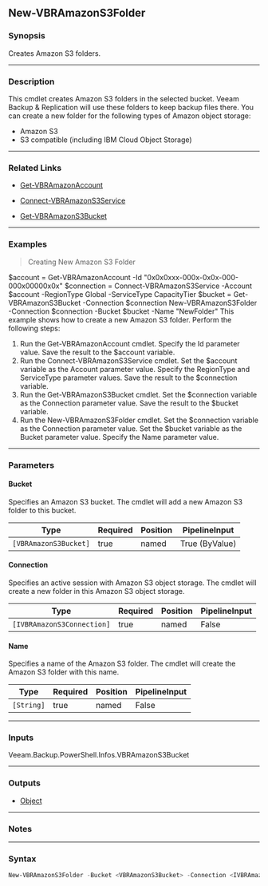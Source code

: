 New-VBRAmazonS3Folder
---------------------

### Synopsis
Creates Amazon S3 folders.

---

### Description

This cmdlet creates Amazon S3 folders in the selected bucket. Veeam Backup & Replication will use these folders to keep backup files there.
You can create a new folder for the following types of Amazon object storage:
- Amazon S3
- S3 compatible (including IBM Cloud Object Storage)

---

### Related Links
* [Get-VBRAmazonAccount](Get-VBRAmazonAccount)

* [Connect-VBRAmazonS3Service](Connect-VBRAmazonS3Service)

* [Get-VBRAmazonS3Bucket](Get-VBRAmazonS3Bucket)

---

### Examples
> Creating New Amazon S3 Folder

$account = Get-VBRAmazonAccount -Id "0x0x0xxx-000x-0x0x-000-000x00000x0x"
$connection = Connect-VBRAmazonS3Service -Account $account -RegionType Global -ServiceType CapacityTier
$bucket = Get-VBRAmazonS3Bucket -Connection $connection
New-VBRAmazonS3Folder -Connection $connection -Bucket $bucket -Name "NewFolder"
This example shows how to create a new Amazon S3 folder.
Perform the following steps:
1. Run the Get-VBRAmazonAccount cmdlet. Specify the Id parameter value. Save the result to the $account variable.
2. Run the Connect-VBRAmazonS3Service cmdlet. Set the $account variable as the Account parameter value. Specify the RegionType and ServiceType parameter values. Save the result to the $connection variable.
3. Run the Get-VBRAmazonS3Bucket cmdlet. Set the $connection variable as the Connection parameter value. Save the result to the $bucket variable.
4. Run the New-VBRAmazonS3Folder cmdlet. Set the $connection variable as the Connection parameter value. Set the $bucket variable as the Bucket parameter value. Specify the Name parameter value.

---

### Parameters
#### **Bucket**
Specifies an Amazon S3 bucket. The cmdlet will add a new Amazon S3 folder to this bucket.

|Type                 |Required|Position|PipelineInput |
|---------------------|--------|--------|--------------|
|`[VBRAmazonS3Bucket]`|true    |named   |True (ByValue)|

#### **Connection**
Specifies an active session with Amazon S3 object storage. The cmdlet will create a new folder in this Amazon S3 object storage.

|Type                      |Required|Position|PipelineInput|
|--------------------------|--------|--------|-------------|
|`[IVBRAmazonS3Connection]`|true    |named   |False        |

#### **Name**
Specifies a name of the Amazon S3 folder. The cmdlet will create the Amazon S3 folder with this name.

|Type      |Required|Position|PipelineInput|
|----------|--------|--------|-------------|
|`[String]`|true    |named   |False        |

---

### Inputs
Veeam.Backup.PowerShell.Infos.VBRAmazonS3Bucket

---

### Outputs
* [Object](https://learn.microsoft.com/en-us/dotnet/api/System.Object)

---

### Notes

---

### Syntax
```PowerShell
New-VBRAmazonS3Folder -Bucket <VBRAmazonS3Bucket> -Connection <IVBRAmazonS3Connection> -Name <String> [<CommonParameters>]
```

